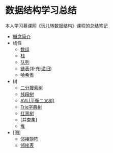 # 数据结构学习总结
本人学习慕课网《玩儿转数据结构》课程的总结笔记
* [概念简介](https://github.com/Ywfy/Learning-Data-Structure/blob/master/Introduction.md)
* 线性
  * [数组](https://github.com/Ywfy/Learning-Data-Structure/blob/master/Arrays/README.md)
  * [栈](https://github.com/Ywfy/Learning-Data-Structure/blob/master/Stack%20And%20Queue/README.md)
  * [队列](https://github.com/Ywfy/Learning-Data-Structure/blob/master/Stack%20And%20Queue/Queue.md)
  * [链表](https://github.com/Ywfy/Learning-Data-Structure/blob/master/List/README.md)(补充:[递归](https://github.com/Ywfy/Learning-Data-Structure/blob/master/List/Recursion.md))
  * [哈希表]()
* 树
  * [二分搜索树]()
  * [线段树]()
  * [AVL(平衡二叉树)]()
  * [Trie字典树]()
  * [红黑树]()
  * [并查集]
  * [堆]()
* [图]
  * [邻接矩阵]()
  * [邻接表]()
  
